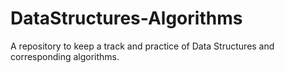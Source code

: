 # DataStructures-Algorithms
A repository to keep a track and practice of Data Structures and corresponding algorithms.
